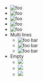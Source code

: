 
- ![
    foo
    ](/url)
- ![
      foo 
    ](/url)
- ![
    foo
  ](/url)
- ![
    foo
    ](/url)
- ![
    foo
    ](/url)
- Multi lines
  - ![
      foo
      bar
      ](/url)
  - ![
        foo
      bar 
      ](/url)
  - ![
      foo
      bar
    ](/url)
- Empty
  - ![
      ](/url)
  - ![
        ](/url)
  - ![
      ](/url)
